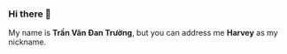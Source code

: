 ### Hi there 👋
My name is <b>Trần Văn Đan Trường</b>, but you can address me <b>Harvey</b> as my nickname.
<!--
**TranTruongMMCII/TranTruongMMCII** is a ✨ _special_ ✨ repository because its `README.md` (this file) appears on your GitHub profile.

Here are some ideas to get you started:

- 🔭 I’m currently working on ...
- 🌱 I’m currently learning ...
- 👯 I’m looking to collaborate on ...
- 🤔 I’m looking for help with ...
- 💬 Ask me about ...
- 📫 How to reach me: ...
- 😄 Pronouns: ...
- ⚡ Fun fact: ...
-->
